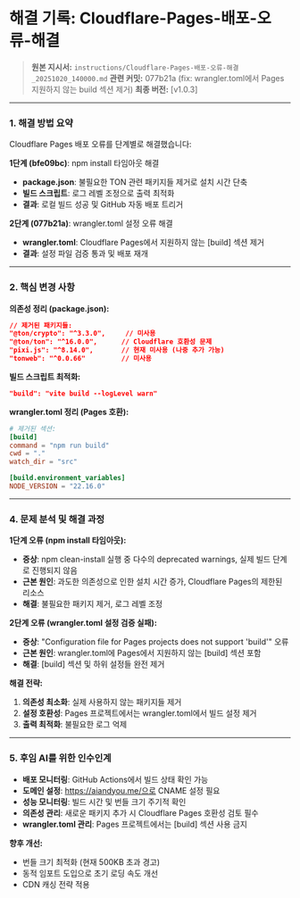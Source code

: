 # 해결 기록: Cloudflare-Pages-배포-오류-해결

> **원본 지시서:** `instructions/Cloudflare-Pages-배포-오류-해결_20251020_140000.md`
> **관련 커밋:** 077b21a (fix: wrangler.toml에서 Pages 지원하지 않는 build 섹션 제거)
> **최종 버전:** [v1.0.3]

---

### 1. 해결 방법 요약

Cloudflare Pages 배포 오류를 단계별로 해결했습니다:

**1단계 (bfe09bc)**: npm install 타임아웃 해결
- **package.json**: 불필요한 TON 관련 패키지들 제거로 설치 시간 단축
- **빌드 스크립트**: 로그 레벨 조정으로 출력 최적화
- **결과**: 로컬 빌드 성공 및 GitHub 자동 배포 트리거

**2단계 (077b21a)**: wrangler.toml 설정 오류 해결
- **wrangler.toml**: Cloudflare Pages에서 지원하지 않는 [build] 섹션 제거
- **결과**: 설정 파일 검증 통과 및 배포 재개

---

### 2. 핵심 변경 사항

**의존성 정리 (package.json):**
```json
// 제거된 패키지들:
"@ton/crypto": "^3.3.0",     // 미사용
"@ton/ton": "^16.0.0",      // Cloudflare 호환성 문제
"pixi.js": "^8.14.0",       // 현재 미사용 (나중 추가 가능)
"tonweb": "^0.0.66"         // 미사용
```

**빌드 스크립트 최적화:**
```json
"build": "vite build --logLevel warn"
```

**wrangler.toml 정리 (Pages 호환):**
```toml
# 제거된 섹션:
[build]
command = "npm run build"
cwd = "."
watch_dir = "src"

[build.environment_variables]
NODE_VERSION = "22.16.0"
```

---

### 4. 문제 분석 및 해결 과정

**1단계 오류 (npm install 타임아웃):**
- **증상**: npm clean-install 실행 중 다수의 deprecated warnings, 실제 빌드 단계로 진행되지 않음
- **근본 원인**: 과도한 의존성으로 인한 설치 시간 증가, Cloudflare Pages의 제한된 리소스
- **해결**: 불필요한 패키지 제거, 로그 레벨 조정

**2단계 오류 (wrangler.toml 설정 검증 실패):**
- **증상**: "Configuration file for Pages projects does not support 'build'" 오류
- **근본 원인**: wrangler.toml에 Pages에서 지원하지 않는 [build] 섹션 포함
- **해결**: [build] 섹션 및 하위 설정들 완전 제거

**해결 전략:**
1. **의존성 최소화**: 실제 사용하지 않는 패키지들 제거
2. **설정 호환성**: Pages 프로젝트에서는 wrangler.toml에서 빌드 설정 제거
3. **출력 최적화**: 불필요한 로그 억제

---

### 5. 후임 AI를 위한 인수인계

- **배포 모니터링**: GitHub Actions에서 빌드 상태 확인 가능
- **도메인 설정**: https://aiandyou.me/으로 CNAME 설정 필요
- **성능 모니터링**: 빌드 시간 및 번들 크기 주기적 확인
- **의존성 관리**: 새로운 패키지 추가 시 Cloudflare Pages 호환성 검토 필수
- **wrangler.toml 관리**: Pages 프로젝트에서는 [build] 섹션 사용 금지

**향후 개선:**
- 번들 크기 최적화 (현재 500KB 초과 경고)
- 동적 임포트 도입으로 초기 로딩 속도 개선
- CDN 캐싱 전략 적용